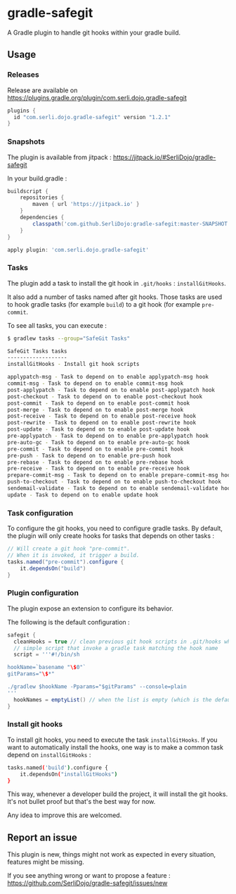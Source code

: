 # gradle-safegit

A Gradle plugin to handle git hooks within your gradle build.

## Usage

### Releases

Release are available on https://plugins.gradle.org/plugin/com.serli.dojo.gradle-safegit

```groovy
plugins {
  id "com.serli.dojo.gradle-safegit" version "1.2.1"
}
```

### Snapshots

The plugin is available from jitpack : 
https://jitpack.io/#SerliDojo/gradle-safegit

In your build.gradle : 
```groovy
buildscript {
    repositories {
        maven { url 'https://jitpack.io' }
    }
    dependencies {
        classpath('com.github.SerliDojo:gradle-safegit:master-SNAPSHOT')
    }
}

apply plugin: 'com.serli.dojo.gradle-safegit'
```

### Tasks

The plugin add a task to install the git hook in `.git/hooks` : `installGitHooks`.

It also add a number of tasks named after git hooks. Those tasks are used to hook gradle tasks (for example `build`) to a git hook (for example `pre-commit`.

To see all tasks, you can execute :

```sh
$ gradlew tasks --group="SafeGit Tasks"

SafeGit Tasks tasks
-------------------
installGitHooks - Install git hook scripts

applypatch-msg - Task to depend on to enable applypatch-msg hook
commit-msg - Task to depend on to enable commit-msg hook
post-applypatch - Task to depend on to enable post-applypatch hook
post-checkout - Task to depend on to enable post-checkout hook
post-commit - Task to depend on to enable post-commit hook
post-merge - Task to depend on to enable post-merge hook
post-receive - Task to depend on to enable post-receive hook
post-rewrite - Task to depend on to enable post-rewrite hook
post-update - Task to depend on to enable post-update hook
pre-applypatch - Task to depend on to enable pre-applypatch hook
pre-auto-gc - Task to depend on to enable pre-auto-gc hook
pre-commit - Task to depend on to enable pre-commit hook
pre-push - Task to depend on to enable pre-push hook
pre-rebase - Task to depend on to enable pre-rebase hook
pre-receive - Task to depend on to enable pre-receive hook
prepare-commit-msg - Task to depend on to enable prepare-commit-msg hook
push-to-checkout - Task to depend on to enable push-to-checkout hook
sendemail-validate - Task to depend on to enable sendemail-validate hook
update - Task to depend on to enable update hook
```

### Task configuration

To configure the git hooks, you need to configure gradle tasks.
By default, the plugin will only create hooks for tasks that depends on other tasks : 

```groovy
// Will create a git hook "pre-commit".
// When it is invoked, it trigger a build.
tasks.named("pre-commit").configure {
    it.dependsOn("build")
}
```

### Plugin configuration

The plugin expose an extension to configure its behavior.

The following is the default configuration : 

```groovy
safegit {
  cleanHooks = true // clean previous git hook scripts in .git/hooks when a change is detected
  // simple script that invoke a gradle task matching the hook name
  script = '''#!/bin/sh

hookName=`basename "\$0"`
gitParams="\$*"

./gradlew $hookName -Pparams="$gitParams" --console=plain
'''
  hookNames = emptyList() // when the list is empty (which is the default), the plugin will select every tasks that are depended on as git hooks
}
```

### Install git hooks

To install git hooks, you need to execute the task `installGitHooks`.
If you want to automatically install the hooks, one way is to make a common task depend on `installGitHooks` :

```sh
tasks.named('build').configure {
    it.dependsOn("installGitHooks")
}
```

This way, whenever a developer build the project, it will install the git hooks. It's not bullet proof but that's the best way for now.

Any idea to improve this are welcomed.

## Report an issue

This plugin is new, things might not work as expected in every situation, features might be missing.

If you see anything wrong or want to propose a feature : https://github.com/SerliDojo/gradle-safegit/issues/new
